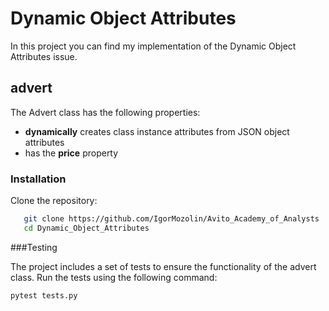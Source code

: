 # Dynamic Object Attributes
In this project you can find my implementation of the Dynamic Object Attributes issue.

## advert
The Advert class has the following properties:
 - **dynamically** creates class instance attributes from JSON object attributes
 - has the **price** property


### Installation

Clone the repository:
```   bash
   git clone https://github.com/IgorMozolin/Avito_Academy_of_Analysts
   cd Dynamic_Object_Attributes
```


###Testing

The project includes a set of tests to ensure the functionality of the advert class. 
Run the tests using the following command:

    pytest tests.py